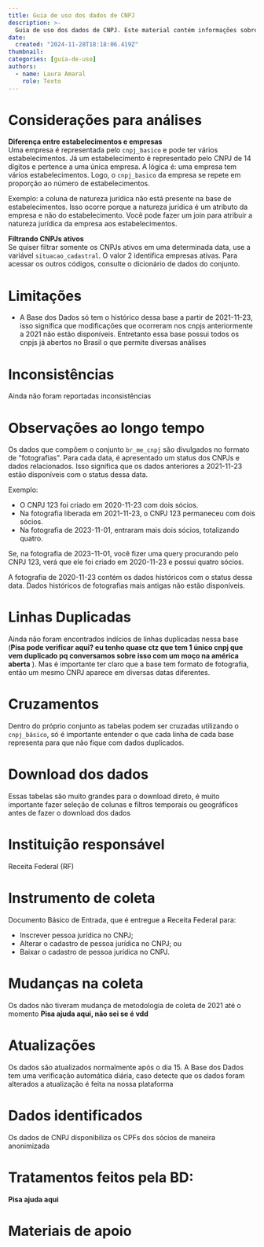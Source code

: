 ```yaml
---
title: Guia de uso dos dados de CNPJ
description: >-
  Guia de uso dos dados de CNPJ. Este material contém informações sobre as variáveis mais importantes, perguntas frequentes e exemplos de uso do conjunto da RAIS 
date:
  created: "2024-11-28T18:18:06.419Z"
thumbnail: 
categories: [guia-de-uso]
authors:
  - name: Laura Amaral
    role: Texto
---
```


# Considerações para análises
**Diferença entre estabelecimentos e empresas**  
Uma empresa é representada pelo `cnpj_basico` e pode ter vários estabelecimentos. Já um estabelecimento é representado pelo CNPJ de 14 dígitos e pertence a uma única empresa. A lógica é: uma empresa tem vários estabelecimentos. Logo, o `cnpj_basico` da empresa se repete em proporção ao número de estabelecimentos.  

Exemplo: a coluna de natureza jurídica não está presente na base de estabelecimentos. Isso ocorre porque a natureza jurídica é um atributo da empresa e não do estabelecimento. Você pode fazer um join para atribuir a natureza jurídica da empresa aos estabelecimentos.

**Filtrando CNPJs ativos**  
Se quiser filtrar somente os CNPJs ativos em uma determinada data, use a variável `situacao_cadastral`. O valor 2 identifica empresas ativas. Para acessar os outros códigos, consulte o dicionário de dados do conjunto.  

# Limitações
* A Base dos Dados só tem o histórico dessa base a partir de  2021-11-23, isso significa que modificações que ocorreram nos cnpjs anteriormente a 2021 não estão disponíveis. Entretanto essa base possui todos os cnpjs já abertos no Brasil o que permite diversas análises

# Inconsistências
Ainda não foram reportadas inconsistências

# Observações ao longo tempo
Os dados que compõem o conjunto `br_me_cnpj` são divulgados no formato de "fotografias". Para cada data, é apresentado um status dos CNPJs e dados relacionados. Isso significa que os dados anteriores a 2021-11-23 estão disponíveis com o status dessa data.  

Exemplo:  
- O CNPJ 123 foi criado em 2020-11-23 com dois sócios.  
- Na fotografia liberada em 2021-11-23, o CNPJ 123 permaneceu com dois sócios.  
- Na fotografia de 2023-11-01, entraram mais dois sócios, totalizando quatro.  

Se, na fotografia de 2023-11-01, você fizer uma query procurando pelo CNPJ 123, verá que ele foi criado em 2020-11-23 e possui quatro sócios.  

A fotografia de 2020-11-23 contém os dados históricos com o status dessa data. Dados históricos de fotografias mais antigas não estão disponíveis.  

# Linhas Duplicadas
Ainda não foram encontrados indícios de linhas duplicadas nessa base (**Pisa pode verificar aqui? eu tenho quase ctz que tem 1 único cnpj que vem duplicado pq conversamos sobre isso com um moço na américa aberta** ). Mas é importante ter claro que a base tem formato de fotografia, então um mesmo CNPJ aparece em diversas datas diferentes. 

# Cruzamentos
Dentro do próprio conjunto as tabelas podem ser cruzadas utilizando o `cnpj_básico`, só é importante entender o que cada linha de cada base representa para que não fique com dados duplicados. 

# Download dos dados
Essas tabelas são muito grandes para o download direto, é muito importante fazer seleção de colunas e filtros temporais ou geográficos antes de fazer o download dos dados

# Instituição responsável
Receita Federal (RF)

# Instrumento de coleta
Documento Básico de Entrada, que é entregue a Receita Federal para: 
* Inscrever pessoa jurídica no CNPJ;
* Alterar o cadastro de pessoa jurídica no CNPJ; ou
* Baixar o cadastro de pessoa jurídica no CNPJ.
  
# Mudanças na coleta
Os dados não tiveram mudança de metodologia de coleta de 2021 até o momento **Pisa ajuda aqui, não sei se é vdd**

# Atualizações
Os dados são atualizados normalmente após o dia 15. A Base dos Dados tem uma verificação automática diária, caso detecte que os dados foram alterados a atualização é feita na nossa plataforma

# Dados identificados
Os dados de CNPJ disponibiliza os CPFs dos sócios de maneira anonimizada 

# Tratamentos feitos pela BD:
**Pisa ajuda aqui**

# Materiais de apoio






